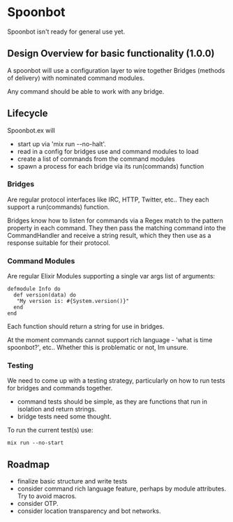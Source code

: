 # Spoonbot

Spoonbot isn't ready for general use yet.

## Design Overview for basic functionality (1.0.0)

A spoonbot will use a configuration layer to wire together Bridges (methods of delivery) with nominated command modules.

Any command should be able to work with any bridge.

## Lifecycle

Spoonbot.ex will

* start up via 'mix run --no-halt'.
* read in a config for bridges use and command modules to load
* create a list of commands from the command modules
* spawn a process for each bridge via its run(commands) function


### Bridges

Are regular protocol interfaces like IRC, HTTP, Twitter, etc.. They each support a run(commands) function.

Bridges know how to listen for commands via a Regex match to the pattern property in each command. They then pass the matching command into the CommandHandler and receive a string result, which they then use as a response suitable for their protocol.

### Command Modules

Are regular Elixir Modules supporting a single var args list of arguments:

```
defmodule Info do
  def version(data) do
   "My version is: #{System.version()}"
  end
end
```

Each function should return a string for use in bridges.

At the moment commands cannot support rich language - 'what is time spoonbot?', etc.. Whether this is problematic or not, Im unsure.

### Testing

We need to come up with a testing strategy, particularly on how to run tests for bridges and commands together.

* command tests should be simple, as they are functions that run in isolation and return strings.
* bridge tests need some thought.

To run the current test(s) use:

```
mix run --no-start
```

## Roadmap

* finalize basic structure and write tests
* consider command rich language feature, perhaps by module attributes. Try to avoid macros.
* consider OTP.
* consider location transparency and bot networks.
